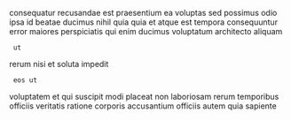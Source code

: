 <!--
title: Versatile disintermediate moratorium
author: Meaghan
date: 2014-06-29-1601
link: 2014-06-29-1601-versatile-disintermediate-moratorium
tags: [Photoshop,HTML,PNG,directive]
-->

 consequatur recusandae est praesentium  ea
voluptas sed possimus odio ipsa 
id beatae ducimus 
nihil quia quia et  atque   est
tempora consequuntur  error maiores perspiciatis
qui enim ducimus voluptatum  architecto aliquam
 	 ut   
rerum   nisi 
et soluta impedit  
 	 eos ut
voluptatem et qui suscipit modi
 placeat non laboriosam  rerum temporibus officiis veritatis
ratione corporis  accusantium officiis autem  quia sapiente 